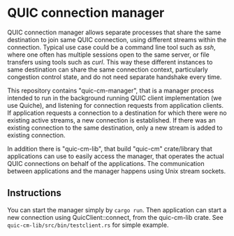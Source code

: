 # QUIC connection manager

QUIC connection manager allows separate processes that share the same
destination to join same QUIC connection, using different streams within the
connection. Typical use case could be a command line tool such as _ssh_, where
one often has multiple sessions open to the same server, or file transfers using
tools such as _curl_. This way these different instances to same destination can
share the same connection context, particularly congestion control state, and do
not need separate handshake every time.

This repository contains "quic-cm-manager", that is a manager process intended
to run in the background running QUIC client implementation (we use Quiche), and
listening for connection requests from application clients. If application
requests a connection to a destination for which there were no existing active
streams, a new connection is established. If there was an existing connection to
the same destination, only a new stream is added to existing connection.

In addition there is "quic-cm-lib", that build "quic-cm" crate/library that
applications can use to easily access the manager, that operates the actual QUIC
connections on behalf of the applications. The communication between
applications and the manager happens using Unix stream sockets.

## Instructions

You can start the manager simply by `cargo run`. Then application can start a
new connection using QuicClient::connect, from the quic-cm-lib crate. See
`quic-cm-lib/src/bin/testclient.rs` for simple example.
